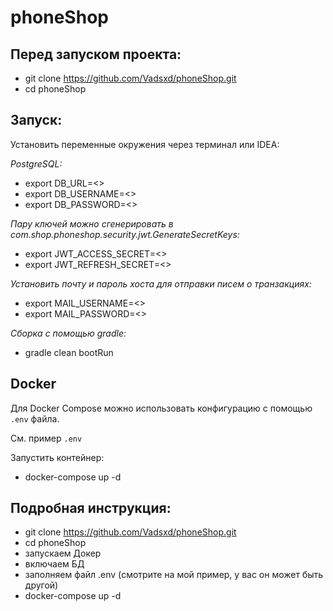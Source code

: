# phoneShop
## Перед запуском проекта:

+ git clone https://github.com/Vadsxd/phoneShop.git
+ cd phoneShop
  
## Запуск:

Установить переменные окружения через терминал или IDEA:

*PostgreSQL:*
+ export DB_URL=<>
+ export DB_USERNAME=<>
+ export DB_PASSWORD=<>

*Пару ключей можно сгенерировать в com.shop.phoneshop.security.jwt.GenerateSecretKeys:*
+ export JWT_ACCESS_SECRET=<>
+ export JWT_REFRESH_SECRET=<>

*Установить почту и пароль хоста для отправки писем о транзакциях:*
+ export MAIL_USERNAME=<>
+ export MAIL_PASSWORD=<>

*Сборка с помощью gradle:*
+ gradle clean bootRun

## Docker
Для Docker Compose можно использовать конфигурацию с помощью `.env` файла.

См. пример `.env`

Запустить контейнер:
+ docker-compose up -d

## Подробная инструкция:
+ git clone https://github.com/Vadsxd/phoneShop.git
+ cd phoneShop
+ запускаем Докер
+ включаем БД
+ заполняем файл .env (смотрите на мой пример, у вас он может быть другой)
+ docker-compose up -d
